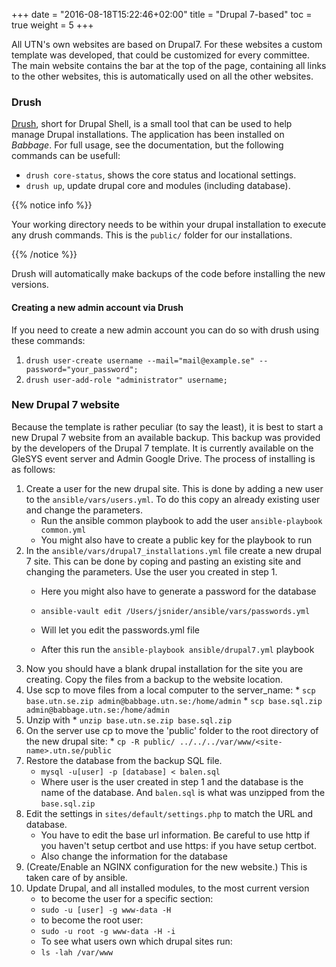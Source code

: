 +++
date = "2016-08-18T15:22:46+02:00"
title = "Drupal 7-based"
toc = true
weight = 5
+++

All UTN's own websites are based on Drupal7. For these websites a custom
template was developed, that could be customized for every committee. The main
website contains the bar at the top of the page, containing all links to the
other websites, this is automatically used on all the other websites.

### Drush

[Drush](https://github.com/drush-ops/drush), short for Drupal Shell, is a small
tool that can be used to help manage Drupal installations. The application has
been installed on *Babbage*. For full usage, see the documentation, but the
following commands can be usefull:

- `drush core-status`, shows the core status and locational settings.
- `drush up`, update drupal core and modules (including database).

{{% notice info %}}

Your working directory needs to be within your drupal installation to execute
any drush commands. This is the `public/` folder for our installations.

{{% /notice %}}


Drush will automatically make backups of the code before installing the new
versions.

#### Creating a new admin account via Drush

If you need to create a new admin account you can do so with drush using these commands:

1. `drush user-create username --mail="mail@example.se" --password="your_password";`
2. `drush user-add-role "administrator" username;`

### New Drupal 7 website

Because the template is rather peculiar (to say the least), it is best to start
a new Drupal 7 website from an available backup. This backup was provided by the
developers of the Drupal 7 template. It is currently available on the GleSYS
event server and Admin Google Drive. The process of installing is as follows:

1. Create a user for the new drupal site. This is done by adding a new user to the `ansible/vars/users.yml`. To do this copy an already existing user and change the parameters.
   * Run the ansible common playbook to add the user `ansible-playbook common.yml`
   * You might also have to create a public key for the playbook to run
1. In the `ansible/vars/drupal7_installations.yml` file create a new drupal 7 site. This can be done by coping and pasting an existing site and changing the parameters. Use the user you created in step 1.
    * Here you might also have to generate a password for the database
    * `ansible-vault edit /Users/jsnider/ansible/vars/passwords.yml`

    * Will let you edit the passwords.yml file
    * After this run the `ansible-playbook ansible/drupal7.yml` playbook
1. Now you should have a blank drupal installation for the site you are creating. Copy the files from a backup to the website location.
  1. Use scp to move files from a local computer to the server_name:
    * `scp base.utn.se.zip admin@babbage.utn.se:/home/admin`
    * `scp base.sql.zip admin@babbage.utn.se:/home/admin`
  1. Unzip with
    * `unzip base.utn.se.zip base.sql.zip`
  1. On the server use cp to move the 'public' folder to the root directory of the new drupal site:
    * `cp -R public/ ../../../var/www/<site-name>.utn.se/public`
3. Restore the database from the backup SQL file.
    * `mysql -u[user] -p [database] < balen.sql`
    * Where user is the user created in step 1 and the database is the name of the database. And `balen.sql` is what was unzipped from the `base.sql.zip`
4. Edit the settings in `sites/default/settings.php` to match the URL and
database.
    * You have to edit the base url information. Be careful to use http if you haven't setup certbot and use https: if you have setup certbot.
    * Also change the information for the database
5. (Create/Enable an NGINX configuration for the new website.) This is taken care of by ansible.
6. Update Drupal, and all installed modules, to the most current version
   * to become the user for a specific section:
   * `sudo -u [user] -g www-data -H`
   * to become the root user:
   * `sudo -u root -g www-data -H -i`
   * To see what users own which drupal sites run:
   * `ls -lah /var/www`
